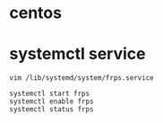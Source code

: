 # centos

# systemctl service

```shell
vim /lib/systemd/system/frps.service

systemctl start frps
systemctl enable frps
systemctl status frps
```
